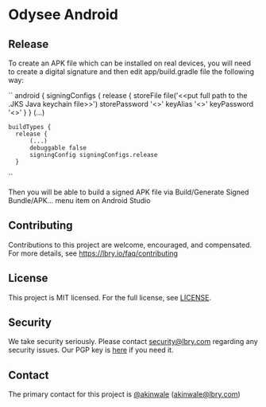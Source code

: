 # Odysee Android

## Release
To create an APK file which can be installed on real devices, you will need to create a digital signature and then edit app/build.gradle file the following way:

``
android {
    signingConfigs {
        release {
            storeFile file('<<put full path to the .JKS Java keychain file>>')
            storePassword '<<password of the file>>'
            keyAlias '<<the alias you chose for the digital signature>>'
            keyPassword '<<the password for the key>>'
        }
    }
(...)

    buildTypes {
      release {
          (...)
          debuggable false
          signingConfig signingConfigs.release
      }
``

Then you will be able to build a signed APK file via Build/Generate Signed Bundle/APK... menu item on Android Studio

## Contributing
Contributions to this project are welcome, encouraged, and compensated. For more details, see https://lbry.io/faq/contributing

## License
This project is MIT licensed. For the full license, see [LICENSE](LICENSE).

## Security
We take security seriously. Please contact security@lbry.com regarding any security issues. Our PGP key is [here](https://keybase.io/lbry/key.asc) if you need it.

## Contact
The primary contact for this project is [@akinwale](https://github.com/akinwale) (akinwale@lbry.com)
